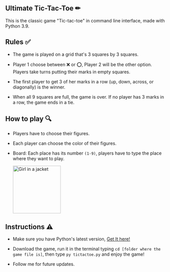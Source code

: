 <h2> Ultimate Tic-Tac-Toe ✏</h2>

This is the classic game "Tic-tac-toe" in command line interface, made with Python 3.9.

<h2> Rules ✅</h2>

  - The game is played on a grid that's 3 squares by 3 squares.

  - Player 1 choose between ❌ or ⭕, Player 2 will be the other option. Players take turns putting their marks in empty squares.

  - The first player to get 3 of her marks in a row (up, down, across, or diagonally) is the winner.

  - When all 9 squares are full, the game is over. If no player has 3 marks in a row, the game ends in a tie.
  
 <h2> How to play 🔍</h2>
 
  - Players have to choose their figures.

  - Each player can choose the color of their figures.
 
  - Board: Each place has its number ``(1-9)``, players have to type the place where they want to play.
  
    <img src="https://gurmeet.net/Images/puzzles/fifteen_sum.gif" alt="Girl in a jacket" width="150" height="150">
 
 <h2> Instructions ⚠</h2>
 
  - Make sure you have Python's latest version, <a href="https://www.python.org/downloads/"> Get It here!</a>

  - Download the game, run it in the terminal typing ``cd [folder where the game file is]``, then type ``py tictactoe.py`` and enjoy the game!
  
  - Follow me for future updates. 
 
